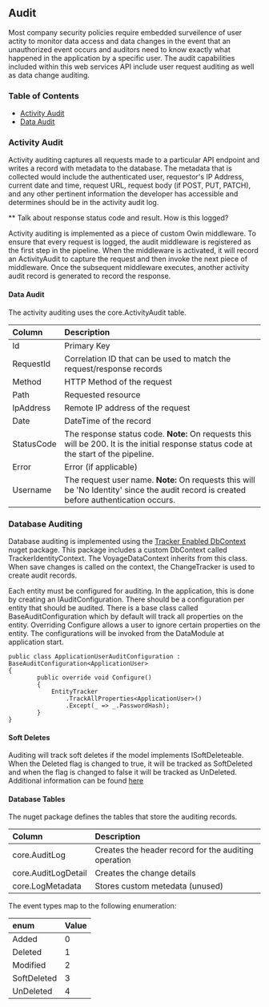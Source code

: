 ## Audit
Most company security policies require embedded surveilence of user actity to monitor data access and data changes in the event that an unauthorized event occurs and auditors need to know exactly what happened in the application by a specific user. The audit capabilities included within this web services API include user request auditing as well as data change auditing. 

### Table of Contents
* [Activity Audit](#activity-audit)
* [Data Audit](#data-audit)

### Activity Audit
Activity auditing captures all requests made to a particular API endpoint and writes a record with metadata to the database. The metadata that is collected would include the authenticated user, requestor's IP Address, current date and time, request URL, request body (if POST, PUT, PATCH), and any other pertinent information the developer has accessible and determines should be in the activity audit log. 

** Talk about response status code and result. How is this logged?

Activity auditing is implemented as a piece of custom Owin middleware. To ensure that every request is logged, 
the audit middleware is registered as the first step in the pipeline. When the middleware is activated, it will record 
an ActivityAudit to capture the request and then invoke the next piece of middleware. Once the subsequent middleware executes, 
another activity audit record is generated to record the response.

#### Data Audit
The activity auditing uses the core.ActivityAudit table.

| Column | Description | 
|:----|:----|
|Id | Primary Key |
|RequestId | Correlation ID that can be used to match the request/response records |
|Method | HTTP Method of the request | 
|Path | Requested resource | 
|IpAddress | Remote IP address of the request |
|Date| DateTime of the record |
|StatusCode | The response status code. **Note:** On requests this will be 200. It is the initial response status code at the start of the pipeline. |
|Error| Error (if applicable) |
|Username| The request user name. **Note:** On requests this will be 'No Identity' since the audit record is created before authentication occurs.|

### Database Auditing
Database auditing is implemented using the [Tracker Enabled DbContext](https://github.com/bilal-fazlani/tracker-enabled-dbcontext)
nuget package. This package includes a custom DbContext called TrackerIdentityContext. The VoyageDataContext inherits from this class. 
When save changes is called on the context, the ChangeTracker is used to create audit records. 

Each entity must be configured for auditing. In the application, this is done by creating an IAuditConfiguration. There should be a 
configuration per entity that should be audited. There is a base class called BaseAuditConfiguration which by default will track
all properties on the entity. Overriding Configure allows a user to ignore certain properties on the entity. The configurations will be invoked
from the DataModule at application start.

```
public class ApplicationUserAuditConfiguration : BaseAuditConfiguration<ApplicationUser>
{
        public override void Configure()
        {
            EntityTracker
                .TrackAllProperties<ApplicationUser>()
                .Except(_ => _.PasswordHash);
        }
}
```

#### Soft Deletes
Auditing will track soft deletes if the model implements ISoftDeleteable. When the Deleted flag is changed to true, it will be tracked as SoftDeleted and when the flag is changed to false it will be tracked as UnDeleted. Additional information can be found [here](https://github.com/bilal-fazlani/tracker-enabled-dbcontext/wiki/8.-Soft-Deletable)

#### Database Tables
The nuget package defines the tables that store the auditing records.

| Column | Description | 
|:----|:----|
| core.AuditLog | Creates the header record for the auditing operation |
| core.AuditLogDetail | Creates the change details |
| core.LogMetadata| Stores custom metedata (unused) |

The event types map to the following enumeration:

| enum  | Value |
|:----|:----|
|Added|0|
|Deleted|1|
|Modified|2|
|SoftDeleted|3|
|UnDeleted|4|
